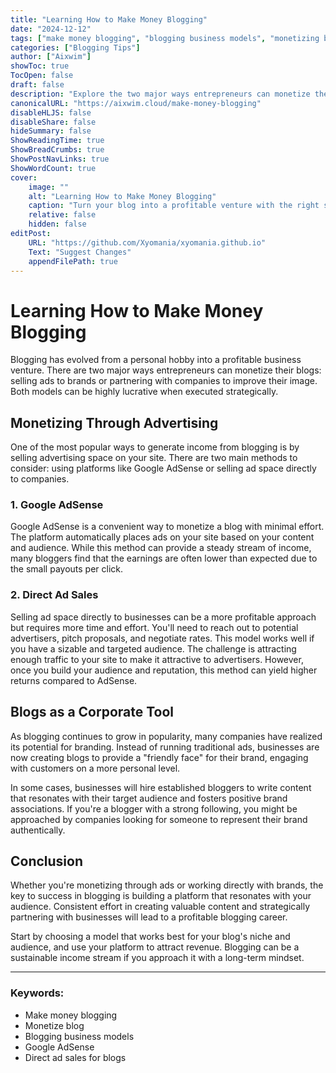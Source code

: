 ```yaml
---
title: "Learning How to Make Money Blogging"
date: "2024-12-12"
tags: ["make money blogging", "blogging business models", "monetizing blog"]
categories: ["Blogging Tips"]
author: ["Aixwim"]
showToc: true
TocOpen: false
draft: false
description: "Explore the two major ways entrepreneurs can monetize their blogs: selling ads or partnering with companies to improve their brand image."
canonicalURL: "https://aixwim.cloud/make-money-blogging"
disableHLJS: false
disableShare: false
hideSummary: false
ShowReadingTime: true
ShowBreadCrumbs: true
ShowPostNavLinks: true
ShowWordCount: true
cover:
    image: ""
    alt: "Learning How to Make Money Blogging"
    caption: "Turn your blog into a profitable venture with the right strategies."
    relative: false
    hidden: false
editPost:
    URL: "https://github.com/Xyomania/xyomania.github.io"
    Text: "Suggest Changes"
    appendFilePath: true
---
```


# Learning How to Make Money Blogging

Blogging has evolved from a personal hobby into a profitable business venture. There are two major ways entrepreneurs can monetize their blogs: selling ads to brands or partnering with companies to improve their image. Both models can be highly lucrative when executed strategically. 

## Monetizing Through Advertising

One of the most popular ways to generate income from blogging is by selling advertising space on your site. There are two main methods to consider: using platforms like Google AdSense or selling ad space directly to companies.

### 1. **Google AdSense**

Google AdSense is a convenient way to monetize a blog with minimal effort. The platform automatically places ads on your site based on your content and audience. While this method can provide a steady stream of income, many bloggers find that the earnings are often lower than expected due to the small payouts per click.

### 2. **Direct Ad Sales**

Selling ad space directly to businesses can be a more profitable approach but requires more time and effort. You'll need to reach out to potential advertisers, pitch proposals, and negotiate rates. This model works well if you have a sizable and targeted audience. The challenge is attracting enough traffic to your site to make it attractive to advertisers. However, once you build your audience and reputation, this method can yield higher returns compared to AdSense.

## Blogs as a Corporate Tool

As blogging continues to grow in popularity, many companies have realized its potential for branding. Instead of running traditional ads, businesses are now creating blogs to provide a "friendly face" for their brand, engaging with customers on a more personal level. 

In some cases, businesses will hire established bloggers to write content that resonates with their target audience and fosters positive brand associations. If you're a blogger with a strong following, you might be approached by companies looking for someone to represent their brand authentically.

## Conclusion

Whether you're monetizing through ads or working directly with brands, the key to success in blogging is building a platform that resonates with your audience. Consistent effort in creating valuable content and strategically partnering with businesses will lead to a profitable blogging career. 

Start by choosing a model that works best for your blog's niche and audience, and use your platform to attract revenue. Blogging can be a sustainable income stream if you approach it with a long-term mindset.

---

### Keywords:
- Make money blogging
- Monetize blog
- Blogging business models
- Google AdSense
- Direct ad sales for blogs
